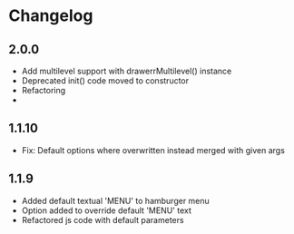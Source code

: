 # Changelog

## 2.0.0
- Add multilevel support with drawerrMultilevel() instance
- Deprecated init() code moved to constructor
- Refactoring
- 

## 1.1.10
- Fix: Default options where overwritten instead merged with given args

## 1.1.9
- Added default textual 'MENU' to hamburger menu
- Option added to override default 'MENU' text
- Refactored js code with default parameters